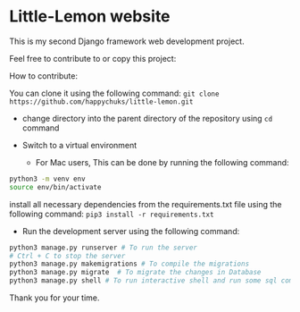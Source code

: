 # Little-Lemon website

This is my second Django framework web development project.

Feel free to contribute to or copy this project:

How to contribute: 

You can clone it using the following command:
```git clone https://github.com/happychuks/little-lemon.git```

- change directory into the parent directory of the repository using `cd` command

- Switch to a virtual environment
  - For Mac users, This can be done by running the following command:
```bash
python3 -m venv env
source env/bin/activate
```
install all necessary dependencies from the requirements.txt file using the following command:
```pip3 install -r requirements.txt```

- Run the development server using the following command:
```bash
python3 manage.py runserver # To run the server
# Ctrl + C to stop the server
python3 manage.py makemigrations # To compile the migrations
python3 manage.py migrate  # To migrate the changes in Database
python3 manage.py shell # To run interactive shell and run some sql commands
```

Thank you for your time.

